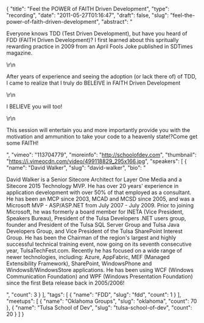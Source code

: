 {
  "title": "Feel the POWER of FAITH Driven Development",
  "type": "recording",
  "date": "2011-05-27T01:16:47",
  "draft": false,
  "slug": "feel-the-power-of-faith-driven-development",
  "abstract": "<p>Everyone knows TDD (Test Driven Development), but have you heard of FDD (FAITH Driven Development)? I first learned about this spritually rewarding practice in 2009 from an April Fools Joke published in SDTimes magazine.</p>\r\n<p>After years of experience and seeing the adoption (or lack there of) of TDD, I came to realize that I truly do BELEIVE in FAITH Driven Development</p>\r\n<p>I BELIEVE you will too!</p>\r\n<p>This session will entertain you and more importantly provide you with the motivation and ammunition to take your code to a heavenly state!?Come get some FAITH!</p>",
  "vimeo": "113704779",
  "moreinfo": "http://schoolofdev.com",
  "thumbnail": "https://i.vimeocdn.com/video/499118829_295x166.jpg",
  "speakers": [
    {
      "name": "David Walker",
      "slug": "david-walker",
      "bio": "<p>David Walker is a Senior Sitecore Architect for Layer One Media and a Sitecore 2015 Technology MVP. He has over 20 years' experience in application development with over 50% of that employed as a consultant. He has been an MCP since 2003, MCAD and MCSD since 2005, and was a Microsoft MVP - ASP/ASP.NET from July 2007 - July 2009. Prior to joining Microsoft, he was formerly a board member for INETA (Vice President, Speakers Bureau), President of the Tulsa Developers .NET users group, founder and President of the Tulsa SQL Server Group and Tulsa Java Developers Group, and Vice President of the Tulsa SharePoint Interest Group. He has been the Chairman of the region's largest and highly successful technical training event, now going on its seventh consecutive year, TulsaTechFest.com. Recently he has focused on a wide range of newer technologies, including: Azure, AppFabric, MEF (Managed Extensibility Framework), SharePoint, WindowsPhone and Windows8/WindowsStore applications. He has been using WCF (Windows Communication Foundation) and WPF (Windows Presentation Foundation) since the first Beta release back in 2005/2006!</p>",
      "count": 3
    }
  ],
  "tags": [
    {
      "name": "FDD",
      "slug": "fdd",
      "count": 1
    }
  ],
  "meetups": [
    {
      "name": "Oklahoma Groups",
      "slug": "oklahoma",
      "count": 70
    },
    {
      "name": "Tulsa School of Dev",
      "slug": "tulsa-school-of-dev",
      "count": 20
    }
  ]
}